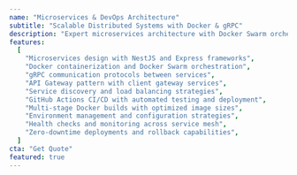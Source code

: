```yaml
---
name: "Microservices & DevOps Architecture"
subtitle: "Scalable Distributed Systems with Docker & gRPC"
description: "Expert microservices architecture with Docker Swarm orchestration, gRPC inter-service communication, and automated CI/CD pipelines. Built for high availability and seamless scaling."
features:
  [
    "Microservices design with NestJS and Express frameworks",
    "Docker containerization and Docker Swarm orchestration",
    "gRPC communication protocols between services",
    "API Gateway pattern with client gateway services",
    "Service discovery and load balancing strategies",
    "GitHub Actions CI/CD with automated testing and deployment",
    "Multi-stage Docker builds with optimized image sizes",
    "Environment management and configuration strategies",
    "Health checks and monitoring across service mesh",
    "Zero-downtime deployments and rollback capabilities",
  ]
cta: "Get Quote"
featured: true
---
```

